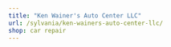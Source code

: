```yaml
---
title: "Ken Wainer's Auto Center LLC"
url: /sylvania/ken-wainers-auto-center-llc/
shop: car repair
---
```

